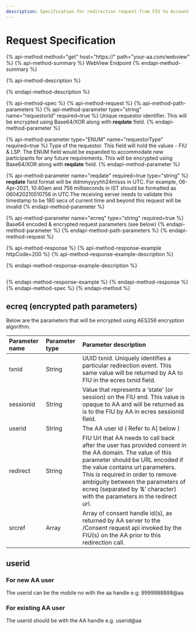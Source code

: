 ```yaml
---
description: Specification for redirection request from FIU to Account Aggregator
---
```


# Request Specification

{% api-method method="get" host="https://" path="your-aa.com/webview" %}
{% api-method-summary %}
WebView Endpoint
{% endapi-method-summary %}

{% api-method-description %}

{% endapi-method-description %}

{% api-method-spec %}
{% api-method-request %}
{% api-method-path-parameters %}
{% api-method-parameter type="string" name="requestorId" required=true %}
Unique requestor identifier. This will be encrypted using Base64/XOR along with **reqdate** field.
{% endapi-method-parameter %}

{% api-method-parameter type="ENUM" name="requestorType" required=true %}
Type of the requestor. This field will hold the values - FIU & LSP. The ENUM field would be expanded to accommodate new participants for any future requirements.  This will be encrypted using Base64/XOR along with **reqdate** field.
{% endapi-method-parameter %}

{% api-method-parameter name="reqdate" required=true type="string" %}
**reqdate** field format will be ddmmyyyyhh24misss in UTC. For example, 06-Apr-2021, 10:40am and 756 milliseconds in IST should be formatted as 060420210510756 in UTC.The receiving server needs to validate this timestamp to be 180 secs of current time and beyond this request will be invalid
{% endapi-method-parameter %}

{% api-method-parameter name="ecreq" type="string" required=true %}
Base64 encoded & encrypted request parameters \(see below\)
{% endapi-method-parameter %}
{% endapi-method-path-parameters %}
{% endapi-method-request %}

{% api-method-response %}
{% api-method-response-example httpCode=200 %}
{% api-method-response-example-description %}

{% endapi-method-response-example-description %}

```text

```
{% endapi-method-response-example %}
{% endapi-method-response %}
{% endapi-method-spec %}
{% endapi-method %}

## ecreq \(encrypted path parameters\)

Below are the parameters that will be encrypted using AES256 encryption algorithm.

| **Parameter name** | **Parameter type** | **Parameter description** |
| :--- | :--- | :--- |
| txnid | String | UUID txnid. Uniquely identifies a particular redirection event. This same value will be returned by AA to FIU in the ecres txnid field. |
| sessionid | String | Value that represents a ‘state’ \(or session\) on the FIU end. This value is opaque to AA and will be returned as is to the FIU by AA in ecres sessionid field. |
| userid | String | The AA user id \( Refer to A\] below \) |
| redirect | String | FIU Url that AA needs to call back after the user has provided consent in the AA domain. The value of this parameter should be URL encoded if the value contains url parameters. This is required in order to remove ambiguity between the parameters of ecreq \(separated by ‘&’ character\) with the parameters in the redirect url. |
| srcref | Array | Array of consent handle id(s), as returned by AA server to the /Consent request api invoked by the FIU(s) on the AA prior to this redirection call.|

## userid

### For new AA user

The userid can be the mobile no with the aa handle e.g. 9999988888@aa

### For existing AA user

The userid should be with the AA handle e.g. userid@aa

